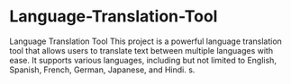 # Language-Translation-Tool
Language Translation Tool  This project is a powerful language translation tool that allows users to translate text between multiple languages with ease. It supports various languages, including but not limited to English, Spanish, French, German, Japanese, and Hindi. s.
